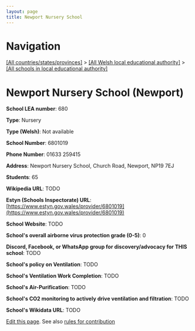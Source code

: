 ```yaml
---
layout: page
title: Newport Nursery School
---
```

# Navigation

[[All countries/states/provinces]](../../..) > [[All Welsh local educational authority]](../..) > [[All schools in local educational authority]](..)

# Newport Nursery School (Newport)

**School LEA number**: 680

**Type**: Nursery

**Type (Welsh)**: Not available

**School Number**: 6801019

**Phone Number**: 01633 259415

**Address**: Newport Nursery School, Church Road, Newport, NP19 7EJ

**Students**: 65

**Wikipedia URL**: TODO

**Estyn (Schools Inspectorate) URL**: [https://www.estyn.gov.wales/provider/6801019](https://www.estyn.gov.wales/provider/6801019)

**School Website**: TODO

**School's overall airborne virus protection grade (0-5)**: 0

**Discord, Facebook, or WhatsApp group for discovery/advocacy for THIS school**: TODO

**School's policy on Ventilation**: TODO

**School's Ventilation Work Completion**: TODO

**School's Air-Purification**: TODO

**School's CO2 monitoring to actively drive ventilation and filtration**: TODO

**School's Wikidata URL**: TODO




[Edit this page](https://github.com/VentilationProject/Wales/edit/prif/./Newport/Newport_Nursery_School.md). See also [rules for contribution](../../../contribution-rules/)